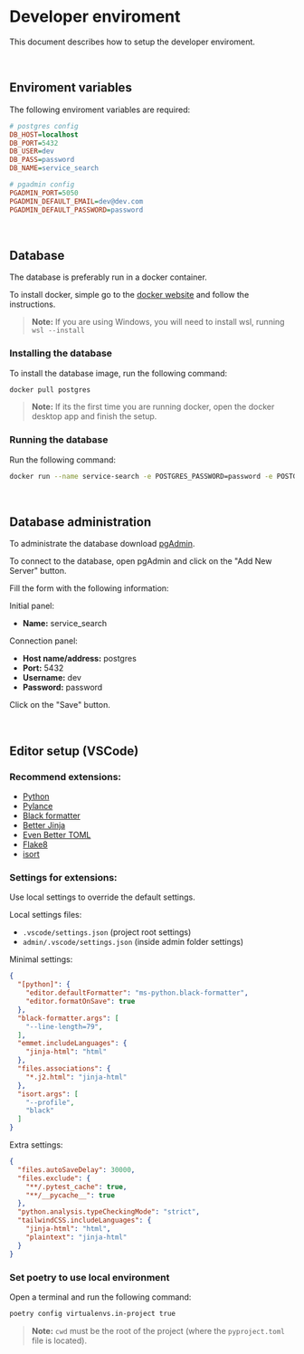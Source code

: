 # Developer enviroment

This document describes how to setup the developer enviroment.


<br/>

## Enviroment variables

The following enviroment variables are required:

```ini
# postgres config
DB_HOST=localhost
DB_PORT=5432
DB_USER=dev
DB_PASS=password
DB_NAME=service_search

# pgadmin config
PGADMIN_PORT=5050
PGADMIN_DEFAULT_EMAIL=dev@dev.com
PGADMIN_DEFAULT_PASSWORD=password
```


<br/>

## Database

The database is preferably run in a docker container.

To install docker, simple go to the [docker website](https://www.docker.com/) and follow the instructions.

> **Note:** If you are using Windows, you will need to install wsl, running `wsl --install`

### Installing the database

To install the database image, run the following command:

```bash
docker pull postgres
```

> **Note:** If its the first time you are running docker, open the docker desktop app and finish the setup.

### Running the database

Run the following command:

```bash
docker run --name service-search -e POSTGRES_PASSWORD=password -e POSTGRES_DB=service-search -p 5432:5432 -d postgres
```


<br/>

## Database administration

To administrate the database download [pgAdmin](https://www.pgadmin.org/download/).

To connect to the database, open pgAdmin and click on the "Add New Server" button.

Fill the form with the following information:

Initial panel:
- **Name:** service_search

Connection panel:
- **Host name/address:** postgres
- **Port:** 5432
- **Username:** dev
- **Password:** password

Click on the "Save" button.


<br/>

## Editor setup (VSCode)

### Recommend extensions:

- [Python](https://marketplace.visualstudio.com/items?itemName=ms-python.python)
- [Pylance](https://marketplace.visualstudio.com/items?itemName=ms-python.vscode-pylance)
- [Black formatter](https://marketplace.visualstudio.com/items?itemName=ms-python.black-formatter)
- [Better Jinja](https://marketplace.visualstudio.com/items?itemName=samuelcolvin.jinjahtml)
- [Even Better TOML](https://marketplace.visualstudio.com/items?itemName=tamasfe.even-better-toml)
- [Flake8](https://marketplace.visualstudio.com/items?itemName=ms-python.flake8)
- [isort](https://marketplace.visualstudio.com/items?itemName=ms-python.isort)

### Settings for extensions:

Use local settings to override the default settings.

Local settings files:

- `.vscode/settings.json` (project root settings)
- `admin/.vscode/settings.json` (inside admin folder settings)

Minimal settings:
```json
{
  "[python]": {
    "editor.defaultFormatter": "ms-python.black-formatter",
    "editor.formatOnSave": true
  },
  "black-formatter.args": [
    "--line-length=79",
  ],
  "emmet.includeLanguages": {
    "jinja-html": "html"
  },
  "files.associations": {
    "*.j2.html": "jinja-html"
  },
  "isort.args": [
    "--profile",
    "black"
  ]
}
```

Extra settings:

```json
{
  "files.autoSaveDelay": 30000,
  "files.exclude": {
    "**/.pytest_cache": true,
    "**/__pycache__": true
  },
  "python.analysis.typeCheckingMode": "strict",
  "tailwindCSS.includeLanguages": {
    "jinja-html": "html",
    "plaintext": "jinja-html"
  }
}
```

### Set poetry to use local environment

Open a terminal and run the following command:

```bash
poetry config virtualenvs.in-project true
```

> **Note:** `cwd` must be the root of the project (where the `pyproject.toml` file is located).
